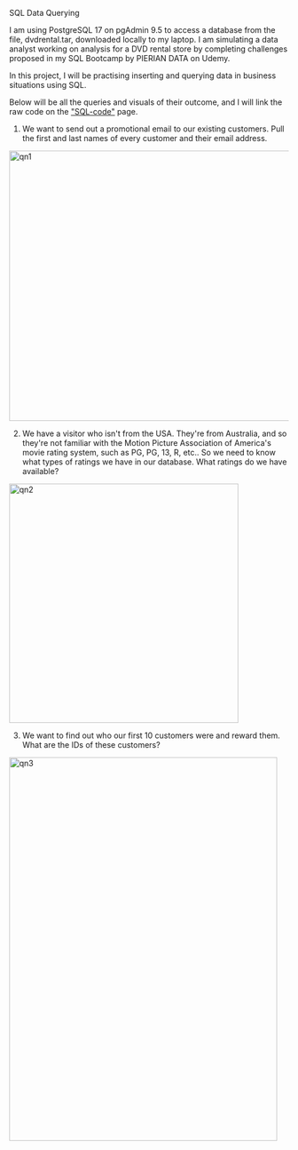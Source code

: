 SQL Data Querying

I am using PostgreSQL 17 on pgAdmin 9.5 to access a database from the file, dvdrental.tar, downloaded locally to my laptop. I am simulating a data analyst working on analysis for a DVD rental store by completing challenges proposed in my SQL Bootcamp by PIERIAN DATA on Udemy.

In this project, I will be practising inserting and querying data in business situations using SQL.

Below will be all the queries and visuals of their outcome, and I will link the raw code on the ["SQL-code"]([url](https://github.com/Radster999/sql/blob/main/SQL-code)) page.


1. We want to send out a promotional email to our existing customers. Pull the first and last names of every customer and their email address.
<img width="677" height="487" alt="qn1" src="https://github.com/user-attachments/assets/f5111c32-e21f-4466-add7-e43e323a2ab8" />


2. We have a visitor who isn't from the USA. They're from Australia, and so they're not familiar with the Motion Picture Association of America's movie rating system, such as PG, PG, 13, R, etc..
So we need to know what types of ratings we have in our database.
What ratings do we have available?
<img width="413" height="431" alt="qn2" src="https://github.com/user-attachments/assets/8e9446c2-290a-4c6d-90bf-d760ab2b9aa4" />


3. We want to find out who our first 10 customers were and reward them. What are the IDs of these customers?
<img width="483" height="691" alt="qn3" src="https://github.com/user-attachments/assets/0da57b61-7a3c-47f5-abe5-4d8c600eab2f" />


